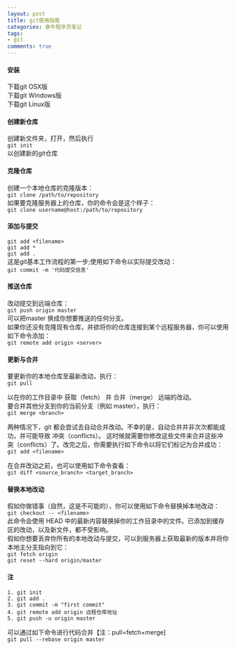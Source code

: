 ```yaml
---
layout: post
title: git使用指南
categories: 泰牛程序员笔记
tags: 
- git
comments: true
---
```



#### 安装    

下载git OSX版     
下载git Windows版     
下载git Linux版        


#### 创建新仓库         
创建新文件夹，打开，然后执行         
```git init ```      
以创建新的git仓库          

#### 克隆仓库      
创建一个本地仓库的克隆版本：          
```git clone /path/to/repository ```          
如果要克隆服务器上的仓库，你的命令会是这个样子：         
```git clone username@host:/path/to/repository ```        

#### 添加与提交               
```git add <filename>```           
```git add * ```                   
```git add . ```       
这是git基本工作流程的第一步;使用如下命令以实际提交改动：               
```git commit -m '代码提交信息' ```      
                        
#### 推送仓库       

改动提交到远端仓库：    
```git push origin master ```    
可以把master 换成你想要推送的任何分支。        
如果你还没有克隆现有仓库，并欲将你的仓库连接到某个远程服务器，你可以使用如下命令添加：      
```git remote add origin <server>  ```      
             
#### 更新与合并       
                 
要更新你的本地仓库至最新改动，执行：            
```git pull ```          
                 
以在你的工作目录中 获取（fetch） 并 合并（merge） 远端的改动。              
要合并其他分支到你的当前分支（例如 master），执行：                 
```git merge <branch>```                   
           
两种情况下，git 都会尝试去自动合并改动。不幸的是，自动合并并非次次都能成功，并可能导致   冲突（conflicts）。 这时候就需要你修改这些文件来合并这些冲突（conflicts）了。改完之后，你需要执行如下命令以将它们标记为合并成功：                
```git add <filename> ```                     
          
在合并改动之前，也可以使用如下命令查看：               
```git diff <source_branch> <target_branch> ```        

#### 替换本地改动            
假如你做错事（自然，这是不可能的），你可以使用如下命令替换掉本地改动：                 
```git checkout -- <filename>```                     
此命令会使用 HEAD 中的最新内容替换掉你的工作目录中的文件。已添加到缓存区的改动，以及新文件，都不受影响。                         
假如你想要丢弃你所有的本地改动与提交，可以到服务器上获取最新的版本并将你本地主分支指向到它：                   
```git fetch origin```                        
```git reset --hard origin/master  ```                  
           
            
             
    
#### 注     
             
```1. git init ```           
```2. git add . ```                 
```3. git commit -m "first commit"  ```         
```4. git remote add origin 远程仓库地址```            
```5. git push -u origin master ```          

可以通过如下命令进行代码合并【注：pull=fetch+merge]      
```git pull --rebase origin master```     